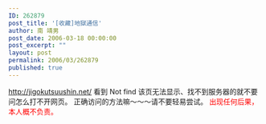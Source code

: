 ```yaml
---
ID: 262879
post_title: '[收藏]地獄通信'
author: 南 靖男
post_date: 2006-03-18 00:00:00
post_excerpt: ""
layout: post
permalink: 2006/03/262879
published: true
---
```

<a href="http://jigokutsuushin.net/">http://jigokutsuushin.net/</a>
看到 Not find 该页无法显示、找不到服务器的就不要问怎么打不开网页。
正确访问的方法嘛～～～请不要轻易尝试。
<font color="#ff0000">出现任何后果，本人概不负责。</font>